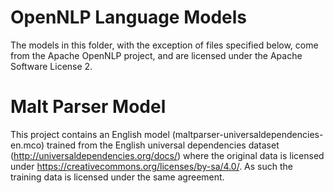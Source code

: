 # OpenNLP Language Models

The models in this folder, with the exception of files specified below, come from the Apache OpenNLP project, and are licensed under the Apache Software License 2.

# Malt Parser Model
This project contains an English model (maltparser-universaldependencies-en.mco) trained from the English universal dependencies dataset (http://universaldependencies.org/docs/) where the original data is licensed under https://creativecommons.org/licenses/by-sa/4.0/. As such the training data is licensed under the same agreement.